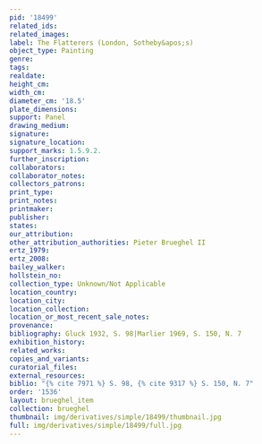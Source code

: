 ```yaml
---
pid: '18499'
related_ids: 
related_images: 
label: The Flatterers (London, Sotheby&apos;s)
object_type: Painting
genre: 
tags: 
realdate: 
height_cm: 
width_cm: 
diameter_cm: '18.5'
plate_dimensions: 
support: Panel
drawing_medium: 
signature: 
signature_location: 
support_marks: 1.5.9.2.
further_inscription: 
collaborators: 
collaborator_notes: 
collectors_patrons: 
print_type: 
print_notes: 
printmaker: 
publisher: 
states: 
our_attribution: 
other_attribution_authorities: Pieter Brueghel II
ertz_1979: 
ertz_2008: 
bailey_walker: 
hollstein_no: 
collection_type: Unknown/Not Applicable
location_country: 
location_city: 
location_collection: 
location_or_most_recent_sale_notes: 
provenance: 
bibliography: Gluck 1932, S. 98|Marlier 1969, S. 150, N. 7
exhibition_history: 
related_works: 
copies_and_variants: 
curatorial_files: 
external_resources: 
biblio: "{% cite 7971 %} S. 98, {% cite 9317 %} S. 150, N. 7"
order: '1536'
layout: brueghel_item
collection: brueghel
thumbnail: img/derivatives/simple/18499/thumbnail.jpg
full: img/derivatives/simple/18499/full.jpg
---
```

